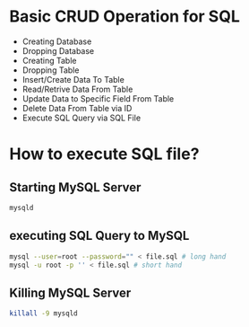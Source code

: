 # Basic CRUD Operation for SQL

- Creating Database
- Dropping Database
- Creating Table
- Dropping Table
- Insert/Create Data To Table
- Read/Retrive Data From Table
- Update Data to Specific Field From Table
- Delete Data From Table via ID
- Execute SQL Query via SQL File

# How to execute SQL file?

## Starting MySQL Server

```sh
mysqld
```

## executing SQL Query to MySQL

```sh
mysql --user=root --password="" < file.sql # long hand
mysql -u root -p '' < file.sql # short hand
```

## Killing MySQL Server

```sh
killall -9 mysqld
```